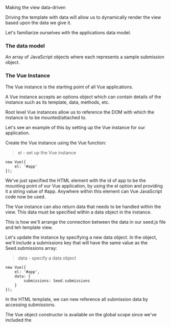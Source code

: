 
Making the view data-driven


Driving the template with data will allow us to dynamically render the view based upon the data we give it.

Let's familiarize ourselves with the applications data model.


### The data model

An array of JavaScript objects where each represents a sample submission object.


### The Vue Instance

The Vue instance is the starting point of all Vue applications.

A Vue instance accepts an options object which can contain details of the instance such as its template, data, methods, etc.


Root level Vue instances allow us to reference the DOM with which the instance is to be mounted/attached to.


Let's see an example of this by setting up the Vue instance for our application.

Create the Vue instance using the Vue function:

> el - set up the Vue instance

```
new Vue({
	el: '#app'
});
```

We've just specified the HTML element with the id of app to be the mounting point of our Vue application, by using the el option and providing it a string value of #app. Anywhere within this element can Vue JavaScript code now be used.


The Vue instance can also return data that needs to be handled within the view. This data must be specified within a data object in the instance.

This is how we'll arrange the connection between the data in our seed.js file and teh template view.



Let's update the instance by specifying a new data object. In the object, we'll include a submissions key that will have the same value as the Seed.submissions array:

> data - specify a data object

```
new Vue({
	el: '#app',
	data: {
		submissions: Seed.submissions
	}
});
```

In the HTML template, we can new reference all submission data by accessing submissions.

The Vue object constructor is available on the global scope since we've included the <script /> tag, that loads Vue, in our index.html file.


## Data binding 


The simplest form of data binding in Vue is using the 'Mustache' syntax which is denoted by curly braces {{}}}.

Apply this syntax to bind all the text within our HTML (e.g. title, description, etc).

** The 'Mustache' syntax however cannot be used in HTML attributes like href, id, src etc. **

Vue provides the native **v-bind** attribute (this is known as a Vue directive) to bind HTML attributes.

We'll use this directive to update the src attributes in our template.


### List rendering

Next objective is to render all the submission objects to our view by displaying each submission object as a separate template block.

Render a list of submission objects, use Vue's native **v-for** directive.


> v-for directive 

items is a data collection
item is an alias for every element that is being iterated upon.

```
v-for = "item in items"
		  |         | 
		alias   data collection
```


#### key

specify a key attribute for every iterated element within a rendered v-for list.
Vue uses the key attribute to create unique bindings for each node's identity.


v-bind:key="submission.id"



#### Sorting

#### Computed properties

Computed properties are used to handle complex calculations of information that need to be displayed in the view.

Below the data property in our Vue instance, we'll introduce a computed property sortedSubmissions that returns a sorted array of submissions:


```
new Vue({
	el: '#app',
	data: {
		submissions: Seed.submissions
	},
	computed: {
		sortedSubmissions () {
			return this.submissions.sort((a, b)) => {
				return b.votes - a.votes
			}
		}
	}
})
```

## Event handling

The v-on directive is used to create event listeners within the DOM.

> in native JavaScript, attach an event listener 

```
const ele = document.getElementById('app');
ele.addEventListener('click', () => console.llog('clicked'))

```

> In Vue, use the v-on:click directive to implement a click handler


```
new Vue({
	el: '#app',
	data: {
		// ...
	},
	computed: {
		// ...
	},
	methods: {
		upvote (submissionId) {
			const submission = this.submissions.find (
				submission => submission.id === submissionId
			);
			submission.votes++;
		}
	}
})

```

### Reactive state

We need to note an important aspect of Vue here. With a library like Rect, the above method implementation is problematic since state is often treated as immutable. State within Vue, on the other hand, is reactive.


Reactive state is one of the key differences that makes Vue unique. State (i.e. data) management is often intuitive and easy to understand since modifying state often directly causes the view to update.

Vue has an unobtrusive system to how data is modified and teh view reacts.


Our computed property sortedSubmissions depends on this.submissions, so as the latter changes, so does the former.


## Class bindings

Let's add a conditional class that displays a special blue border around a submission when said submission reaches a certain number of votes.





